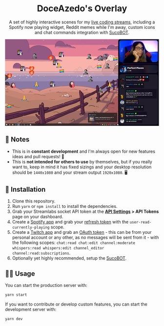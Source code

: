 <h1 align="center">DoceAzedo's Overlay</h1>

<p align="center">
  A set of highly interactive scenes for my <a href="https://twitch.tv/doceazedo911">live coding streams</a>, including a Spotify now playing widget, Reddit memes while I'm away, custom icons and chat commands integration with <a href="https://github.com/doceazedo/suco-bot">SucoBOT</a>.
</p>

![Overlay screenshot](static/assets/img/screenshot.png)

## 📝 Notes

- This is in **constant development** and I'm always open for new features ideas and pull requests! 🥳
- This is **not intended for others to use** by themselves, but if you really want to, keep in mind it has fixed sizings and your desktop resolution should be `1440x1080` and your stream output `1920x1080`. 🖥️

## 🧰 Installation

1. Clone this repository.
2. Run `yarn` or `npm install` to install the dependencies.
3. Grab your Streamlabs socket API token at the **[API Settings](https://streamlabs.com/dashboard#/settings/api-settings) > API Tokens** page on your dashboard.
4. Create a [Spotify app](https://developer.spotify.com/dashboard/login) and grab your [refresh token](https://benwiz.com/blog/create-spotify-refresh-token) with the `user-read-currently-playing` scope.
5. Create a [Twitch app](https://dev.twitch.tv/docs/authentication/register-app) and grab an [OAuth token](https://twitchapps.com/tokengen) - this can be from your personal account or any other, as no messages will be sent from it - with the following scopes: `chat:read chat:edit channel:moderate whispers:read whispers:edit channel_editor channel:read:subscriptions`.
6. Optionally yet highly recommended, setup the [SucoBOT](https://github.com/doceazedo/suco-bot).

## 🤹‍♂️ Usage

You can start the production server with:

```bash
yarn start
```

If you want to contribute or develop custom features, you can start the development server with:

```bash
yarn dev
```
